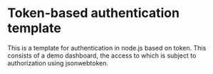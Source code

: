 # Token-based authentication template
This is a template for authentication in node.js based on token. This consists of a demo dashboard, the access to which is subject to authorization using jsonwebtoken.

